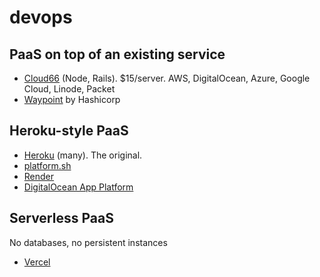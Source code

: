 # devops

## PaaS on top of an existing service

- [Cloud66](https://www.cloud66.com) (Node, Rails). $15/server. AWS, DigitalOcean, Azure, Google Cloud, Linode, Packet
- [Waypoint](https://www.waypointproject.io) by Hashicorp

## Heroku-style PaaS

- [Heroku](https://heroku.com) (many). The original.
- [platform.sh](https://platform.sh)
- [Render](https://platform.sh)
- [DigitalOcean App Platform](https://www.digitalocean.com/products/app-platform/)

## Serverless PaaS

No databases, no persistent instances

- [Vercel](https://vercel.com/)

